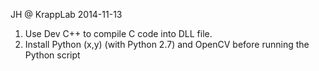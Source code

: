 JH @ KrappLab 
2014-11-13

1. Use Dev C++ to compile C code into DLL file.
2. Install Python (x,y) (with Python 2.7) and OpenCV before running the Python script 

